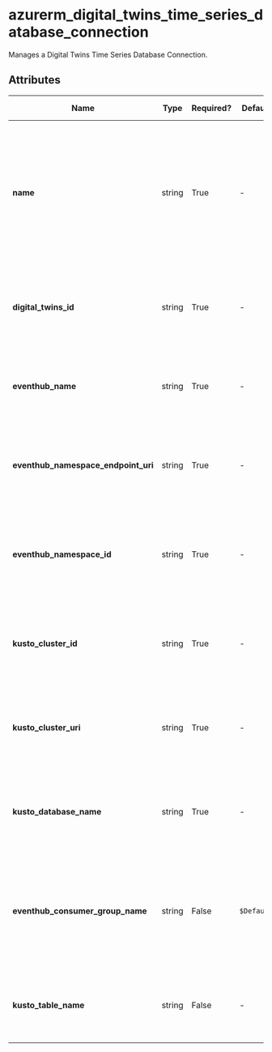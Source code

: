# azurerm_digital_twins_time_series_database_connection

Manages a Digital Twins Time Series Database Connection.

## Attributes

| Name | Type | Required? | Default  | possible values | Description |
| ---- | ---- | --------- | -------- | ----------- | ----------- |
| **name** | string | True | -  |  -  | The name which should be used for this Digital Twins Time Series Database Connection. Changing this forces a new resource to be created. | 
| **digital_twins_id** | string | True | -  |  -  | The ID of the Digital Twins. Changing this forces a new resource to be created. | 
| **eventhub_name** | string | True | -  |  -  | Name of the Event Hub. Changing this forces a new resource to be created. | 
| **eventhub_namespace_endpoint_uri** | string | True | -  |  -  | URI of the Event Hub Namespace. Changing this forces a new resource to be created. | 
| **eventhub_namespace_id** | string | True | -  |  -  | The ID of the Event Hub Namespace. Changing this forces a new resource to be created. | 
| **kusto_cluster_id** | string | True | -  |  -  | The ID of the Kusto Cluster. Changing this forces a new resource to be created. | 
| **kusto_cluster_uri** | string | True | -  |  -  | URI of the Kusto Cluster. Changing this forces a new resource to be created. | 
| **kusto_database_name** | string | True | -  |  -  | Name of the Kusto Database. Changing this forces a new resource to be created. | 
| **eventhub_consumer_group_name** | string | False | `$Default`  |  -  | Name of the Event Hub Consumer Group. Changing this forces a new resource to be created. Defaults to `$Default`. | 
| **kusto_table_name** | string | False | -  |  -  | Name of the Kusto Table. Changing this forces a new resource to be created. | 

